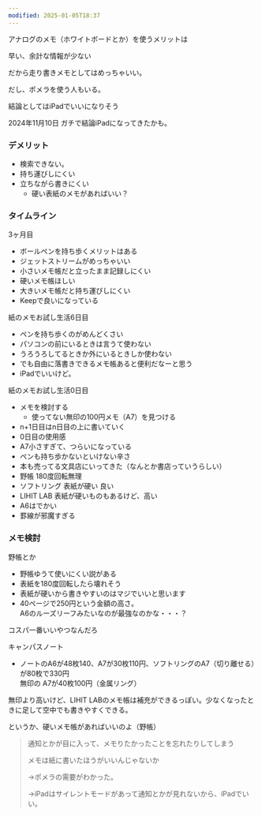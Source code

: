 ```yaml
---
modified: 2025-01-05T18:37
---
```

  

アナログのメモ（ホワイトボードとか）を使うメリットは

早い、余計な情報が少ない

だから走り書きメモとしてはめっちゃいい。

だし、ポメラを使う人もいる。

結論としてはiPadでいいになりそう

2024年11月10日 ガチで結論iPadになってきたかも。

  

  

### デメリット

- 検索できない。
- 持ち運びしにくい
- 立ちながら書きにくい
    - 硬い表紙のメモがあればいい？

  

### タイムライン

3ヶ月目

- ボールペンを持ち歩くメリットはある
- ジェットストリームがめっちゃいい
- 小さいメモ帳だと立ったまま記録しにくい
- 硬いメモ帳ほしい
- 大きいメモ帳だと持ち運びしにくい
- Keepで良いになっている

紙のメモお試し生活6日目

- ペンを持ち歩くのがめんどくさい
- パソコンの前にいるときは言うて使わない
- うろうろしてるときか外にいるときしか使わない
- でも自由に落書きできるメモ帳あると便利だなーと思う
- iPadでいいけど。

紙のメモお試し生活0日目

- メモを検討する
    - 使ってない無印の100円メモ（A7）を見つける
- n+1日目はn日目の上に書いていく
- 0日目の使用感
- A7小さすぎて、つらいになっている
- ペンも持ち歩かないといけない辛さ
- 本も売ってる文具店にいってきた（なんとか書店っていうらしい）
- 野帳 180度回転無理
- ソフトリング 表紙が硬い 良い
- LIHIT LAB 表紙が硬いものもあるけど、高い
- A6はでかい
- 罫線が邪魔すぎる

  

  

### メモ検討

  

野帳とか

- 野帳ゆうて使いにくい説がある
- 表紙を180度回転したら壊れそう
- 表紙が硬いから書きやすいのはマジでいいと思います
- 40ページで250円という金額の高さ。  
    A6のルーズリーフみたいなのが最強なのかな・・・？  
    

  

コスパ一番いいやつなんだろ

キャンパスノート

- ノートのA6が48枚140、A7が30枚110円、ソフトリングのA7（切り離せる）が80枚で330円  
    無印の A7が40枚100円（金属リング）  
    

無印より高いけど、LIHIT LABのメモ帳は補充ができるっぽい。少なくなったときに足して空中でも書きやすくできる。

  

というか、硬いメモ帳があればいいのよ（野帳）

> 通知とかが目に入って、メモりたかったことを忘れたりしてしまう
> 
> メモは紙に書いたほうがいいんじゃないか
> 
> →ポメラの需要がわかった。
> 
> →iPadはサイレントモードがあって通知とかが見れないから、iPadでいい。